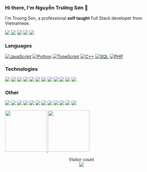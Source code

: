 ### Hi there, I'm Nguyễn Trường Sơn 👋

I'm Truong Son, a professional **self taught** Full Stack developer from Vietnamese.

[![](https://img.shields.io/badge/-🌈%20Website-FFF)](https://work.fstack.com.vn/)
[![](https://img.shields.io/badge/-Discord-FFF?&logo=Discord)](https://discord.com/channels/847494107726217216/847494107726217219)
[![](https://img.shields.io/badge/-Telegram-FFF?&logo=Telegram)](https://t.me/@Iamhew03)
[![](https://img.shields.io/badge/-Hashnode-FFF?&logo=hashnode&logoColor=2962FF)](https://hashnode.com/@Iamhew03)
[![](https://img.shields.io/badge/-Reddit-FFF?&logo=reddit)](https://www.reddit.com/user/Iamhew03)

### Languages

[![JavaScript](https://img.shields.io/badge/-JavaScript-000?&logo=JavaScript)](https://work.fstack.com.vn/)
[![Python](https://img.shields.io/badge/-Python-000?&logo=Python)](https://work.fstack.com.vn/)
[![TypeScript](https://img.shields.io/badge/-TypeScript-000?&logo=typescript)](https://work.fstack.com.vn/)
[![C++](https://img.shields.io/badge/C++-000?&logo=cplusplus&logoColor=0057b8)](https://work.fstack.com.vn/)
[![SQL](https://img.shields.io/badge/-SQL-000?&logo=MySQL)](https://work.fstack.com.vn/)
[![PHP](https://img.shields.io/badge/-PHP-000?&logo=PHP&logoColor=007396)](https://work.fstack.com.vn/)

### Technologies

[![](https://img.shields.io/badge/-jQuery-000?&logo=jQuery&logoColor=0769AD)](https://work.fstack.com.vn/)
[![](https://img.shields.io/badge/-Node.js-000?&logo=node.js)](https://work.fstack.com.vn/)
[![](https://img.shields.io/badge/-Express-000?&logo=express)](https://work.fstack.com.vn/)
[![](https://img.shields.io/badge/-Vue-000?&logo=Vue.js)](https://work.fstack.com.vn/)
[![](https://img.shields.io/badge/-React-000?&logo=React)](https://work.fstack.com.vn/)
[![](https://img.shields.io/badge/-Angular-000?&logo=Angular&logoColor=DD0031)](https://work.fstack.com.vn/)
[![](https://img.shields.io/badge/-SQLite-000?&logo=Sqlite)](https://work.fstack.com.vn/)
[![](https://img.shields.io/badge/-Sequelize-000?&logo=Sequelize)](https://work.fstack.com.vn/)
[![](https://img.shields.io/badge/-Nuxt.js-000?&logo=Nuxt.js)](https://work.fstack.com.vn/)
[![](https://img.shields.io/badge/-Next.js-000?&logo=Next.js)](https://work.fstack.com.vn/)
[![](https://img.shields.io/badge/-Flask-000?&logo=Flask)](https://work.fstack.com.vn/)
[![](https://img.shields.io/badge/-Django-000?&logo=Django&logoColor=092E20)](https://work.fstack.com.vn/)

### Other

[![](https://img.shields.io/badge/-HTML-000?&logo=html5)](https://work.fstack.com.vn/)
[![](https://img.shields.io/badge/-CSS-000?&logo=css3&logoColor=1572B6)](https://work.fstack.com.vn/)
[![](https://img.shields.io/badge/-Bootstrap-000?&logo=Bootstrap)](https://work.fstack.com.vn/)
[![](https://img.shields.io/badge/-Tailwind-000?&logo=tailwind-css)](https://work.fstack.com.vn/)
[![](https://img.shields.io/badge/-Sass-000?&logo=sass&logoColor=CC6699)](https://work.fstack.com.vn/)
[![](https://img.shields.io/badge/-Git-000?&logo=Git)](https://work.fstack.com.vn/)
[![](https://img.shields.io/badge/-Docker-000?&logo=Docker)](https://work.fstack.com.vn/)
[![](https://img.shields.io/badge/-Heroku-000?&logo=heroku&logoColor=430098)](https://work.fstack.com.vn/)
[![](https://img.shields.io/badge/-Netlify-000?&logo=Netlify)](https://work.fstack.com.vn/)
[![](https://img.shields.io/badge/-Vercel-000?&logo=Vercel)](https://work.fstack.com.vn/)
[![](https://img.shields.io/badge/-AWS-000?&logo=Amazon-AWS&logoColor=F90)](https://work.fstack.com.vn/)
[![](https://img.shields.io/badge/Azure-000?&logo=microsoft-azure&logoColor=008AD7)](https://work.fstack.com.vn/)

<a href="https://work.fstack.com.vn/">
  <img height="137px" src="https://github-readme-stats.vercel.app/api?username=devtruongson&hide_title=true&hide_border=true&show_icons=true&include_all_commits=true&count_private=true&line_height=21&text_color=000&icon_color=000&bg_color=0,ea6161,ffc64d,fffc4d,52fa5a&theme=graywhite"/>  
</a>
<a href="https://work.fstack.com.vn/">
  <img height="137px" src="https://github-readme-stats.vercel.app/api/top-langs/?username=devtruongson&hide=html&hide_title=true&hide_border=true&layout=compact&langs_count=6&text_color=000&icon_color=fff&bg_color=0,52fa5a,4dfcff,c64dff&theme=graywhite" />
</a>

<p align="center"> 
  Visitor count<br>
  <a href="https://work.fstack.com.vn/">
    <img src="https://profile-counter.glitch.me/devtruongson/count.svg" />
  </a>
</p>
